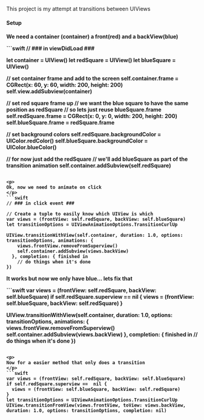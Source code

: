 <p>
  This project is my attempt at transitions between UIViews 
</p>

<h4>Setup<h4>
<p>
We need a container (container) a front(red) and a backView(blue)
</p>
```swift
// ### in viewDidLoad ###

let container = UIView()
let redSquare = UIView()
let blueSquare = UIView()

// set container frame and add to the screen
self.container.frame = CGRect(x: 60, y: 60, width: 200, height: 200)
self.view.addSubview(container)

// set red square frame up
// we want the blue square to have the same position as redSquare
// so lets just reuse blueSquare.frame
self.redSquare.frame = CGRect(x: 0, y: 0, width: 200, height: 200)
self.blueSquare.frame = redSquare.frame

// set background colors
self.redSquare.backgroundColor = UIColor.redColor()
self.blueSquare.backgroundColor = UIColor.blueColor()

// for now just add the redSquare
// we'll add blueSquare as part of the transition animation
self.container.addSubview(self.redSquare)
```

<p>
Ok, now we need to animate on click
</p>
```swift
// ### in click event ###

// Create a tuple to easily know which UIView is which
var views = (frontView: self.redSquare, backView: self.blueSquare)
let transitionOptions = UIViewAnimationOptions.TransitionCurlUp

UIView.transitionWithView(self.container, duration: 1.0, options: transitionOptions, animations: {
    views.frontView.removeFromSuperview()
    self.container.addSubview(views.backView)
  }, completion: { finished in
    // do things when it's done
})
```

<p>
It works but now we only have blue... lets fix that
</p>
```swift
var views = (frontView: self.redSquare, backView: self.blueSquare)
if self.redSquare.superview ==  nil {
    views = (frontView: self.blueSquare, backView: self.redSquare)
}

UIView.transitionWithView(self.container, duration: 1.0, options: transitionOptions, animations: {
    views.frontView.removeFromSuperview()
    self.container.addSubview(views.backView)
  }, completion: { finished in
    // do things when it's done
})
```

<p>
Now for a easier method that only does a transition
</p>
```swift
var views = (frontView: self.redSquare, backView: self.blueSquare)
if self.redSquare.superview ==  nil {
  views = (frontView: self.blueSquare, backView: self.redSquare)
}
let transitionOptions = UIViewAnimationOptions.TransitionCurlUp
UIView.transitionFromView(views.frontView, toView: views.backView, duration: 1.0, options: transitionOptions, completion: nil)
```


